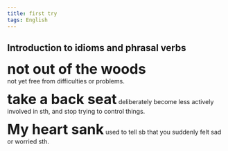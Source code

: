 ```yaml
---
title: first try
tags: English
---
```


## Introduction to idioms and phrasal verbs
**<font size=6> not out of the woods</font>**  
not yet free from difficulties or problems.

**<font size=6> take a back seat</font>** 
deliberately become less actively involved in sth, and stop trying to control things.

**<font size=6>My heart sank</font>** 
used to tell sb that you suddenly felt sad or worried sth.
